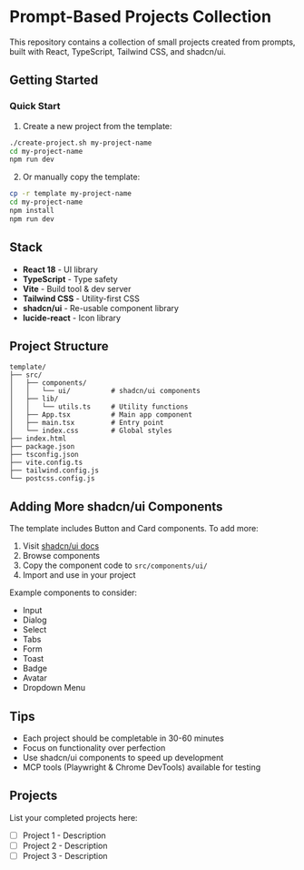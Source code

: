 # Prompt-Based Projects Collection

This repository contains a collection of small projects created from prompts, built with React, TypeScript, Tailwind CSS, and shadcn/ui.

## Getting Started

### Quick Start

1. Create a new project from the template:
```bash
./create-project.sh my-project-name
cd my-project-name
npm run dev
```

2. Or manually copy the template:
```bash
cp -r template my-project-name
cd my-project-name
npm install
npm run dev
```

## Stack

- **React 18** - UI library
- **TypeScript** - Type safety
- **Vite** - Build tool & dev server
- **Tailwind CSS** - Utility-first CSS
- **shadcn/ui** - Re-usable component library
- **lucide-react** - Icon library

## Project Structure

```
template/
├── src/
│   ├── components/
│   │   └── ui/          # shadcn/ui components
│   ├── lib/
│   │   └── utils.ts     # Utility functions
│   ├── App.tsx          # Main app component
│   ├── main.tsx         # Entry point
│   └── index.css        # Global styles
├── index.html
├── package.json
├── tsconfig.json
├── vite.config.ts
├── tailwind.config.js
└── postcss.config.js
```

## Adding More shadcn/ui Components

The template includes Button and Card components. To add more:

1. Visit [shadcn/ui docs](https://ui.shadcn.com/docs)
2. Browse components
3. Copy the component code to `src/components/ui/`
4. Import and use in your project

Example components to consider:
- Input
- Dialog
- Select
- Tabs
- Form
- Toast
- Badge
- Avatar
- Dropdown Menu

## Tips

- Each project should be completable in 30-60 minutes
- Focus on functionality over perfection
- Use shadcn/ui components to speed up development
- MCP tools (Playwright & Chrome DevTools) available for testing

## Projects

List your completed projects here:

- [ ] Project 1 - Description
- [ ] Project 2 - Description
- [ ] Project 3 - Description
